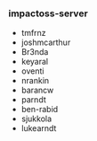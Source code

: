 ### impactoss-server
- tmfrnz
- joshmcarthur
- Br3nda
- keyaral
- oventi
- nrankin
- barancw
- parndt
- ben-rabid
- sjukkola
- lukearndt

